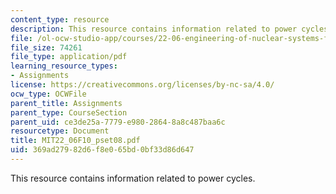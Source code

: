 ```yaml
---
content_type: resource
description: This resource contains information related to power cycles.
file: /ol-ocw-studio-app/courses/22-06-engineering-of-nuclear-systems-fall-2010/369ad27982d6f8e065bd0bf33d86d647_MIT22_06F10_pset08.pdf
file_size: 74261
file_type: application/pdf
learning_resource_types:
- Assignments
license: https://creativecommons.org/licenses/by-nc-sa/4.0/
ocw_type: OCWFile
parent_title: Assignments
parent_type: CourseSection
parent_uid: ce3de25a-7779-e980-2864-8a8c487baa6c
resourcetype: Document
title: MIT22_06F10_pset08.pdf
uid: 369ad279-82d6-f8e0-65bd-0bf33d86d647
---
```

This resource contains information related to power cycles.